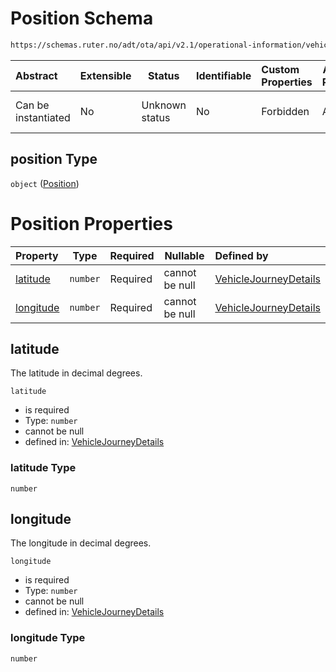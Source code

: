 # Position Schema

```txt
https://schemas.ruter.no/adt/ota/api/v2.1/operational-information/vehicle-journey-details.json#/definitions/position
```




| Abstract            | Extensible | Status         | Identifiable | Custom Properties | Additional Properties | Access Restrictions | Defined In                                                                                                                 |
| :------------------ | ---------- | -------------- | ------------ | :---------------- | --------------------- | ------------------- | -------------------------------------------------------------------------------------------------------------------------- |
| Can be instantiated | No         | Unknown status | No           | Forbidden         | Allowed               | none                | [vehicle-journey-details.json\*](../../schema/operational-information/vehicle-journey-details.json "open original schema") |

## position Type

`object` ([Position](vehicle-journey-details-definitions-position.md))

# Position Properties

| Property                | Type     | Required | Nullable       | Defined by                                                                                                                                                                                                                                     |
| :---------------------- | -------- | -------- | -------------- | :--------------------------------------------------------------------------------------------------------------------------------------------------------------------------------------------------------------------------------------------- |
| [latitude](#latitude)   | `number` | Required | cannot be null | [VehicleJourneyDetails](vehicle-journey-details-definitions-position-properties-latitude.md "https&#x3A;//schemas.ruter.no/adt/ota/api/v2.1/operational-information/vehicle-journey-details.json#/definitions/position/properties/latitude")   |
| [longitude](#longitude) | `number` | Required | cannot be null | [VehicleJourneyDetails](vehicle-journey-details-definitions-position-properties-longitude.md "https&#x3A;//schemas.ruter.no/adt/ota/api/v2.1/operational-information/vehicle-journey-details.json#/definitions/position/properties/longitude") |

## latitude

The latitude in decimal degrees.


`latitude`

-   is required
-   Type: `number`
-   cannot be null
-   defined in: [VehicleJourneyDetails](vehicle-journey-details-definitions-position-properties-latitude.md "https&#x3A;//schemas.ruter.no/adt/ota/api/v2.1/operational-information/vehicle-journey-details.json#/definitions/position/properties/latitude")

### latitude Type

`number`

## longitude

The longitude in decimal degrees.


`longitude`

-   is required
-   Type: `number`
-   cannot be null
-   defined in: [VehicleJourneyDetails](vehicle-journey-details-definitions-position-properties-longitude.md "https&#x3A;//schemas.ruter.no/adt/ota/api/v2.1/operational-information/vehicle-journey-details.json#/definitions/position/properties/longitude")

### longitude Type

`number`
